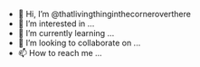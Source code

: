 - 👋 Hi, I’m @thatlivingthinginthecorneroverthere
- 👀 I’m interested in ...
- 🌱 I’m currently learning ...
- 💞️ I’m looking to collaborate on ...
- 📫 How to reach me ...

<!---
thatlivingthinginthecorneroverthere/thatlivingthinginthecorneroverthere is a ✨ special ✨ repository because its `README.md` (this file) appears on your GitHub profile.
You can click the Preview link to take a look at your changes.
--->
